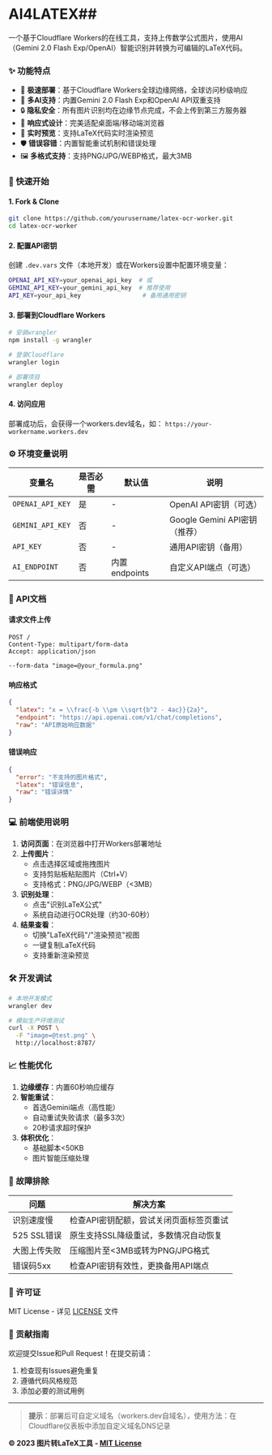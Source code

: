 # AI4LATEX## 

一个基于Cloudflare Workers的在线工具，支持上传数学公式图片，使用AI（Gemini 2.0 Flash Exp/OpenAI）智能识别并转换为可编辑的LaTeX代码。

### ✨ 功能特点

- 🚀 **极速部署**：基于Cloudflare Workers全球边缘网络，全球访问秒级响应
- 🤖 **多AI支持**：内置Gemini 2.0 Flash Exp和OpenAI API双重支持
- 🔒 **隐私安全**：所有图片识别均在边缘节点完成，不会上传到第三方服务器
- 📱 **响应式设计**：完美适配桌面端/移动端浏览器
- 🎨 **实时预览**：支持LaTeX代码实时渲染预览
- 🛡️ **错误容错**：内置智能重试机制和错误处理
- 🖼️ **多格式支持**：支持PNG/JPG/WEBP格式，最大3MB

### 🚀 快速开始

#### 1. Fork & Clone
```bash
git clone https://github.com/yourusername/latex-ocr-worker.git
cd latex-ocr-worker
```

#### 2. 配置API密钥
创建 `.dev.vars` 文件（本地开发）或在Workers设置中配置环境变量：

```bash
OPENAI_API_KEY=your_openai_api_key  # 或
GEMINI_API_KEY=your_gemini_api_key  # 推荐使用
API_KEY=your_api_key                 # 备用通用密钥
```

#### 3. 部署到Cloudflare Workers
```bash
# 安装wrangler
npm install -g wrangler

# 登录Cloudflare
wrangler login

# 部署项目
wrangler deploy
```

#### 4. 访问应用
部署成功后，会获得一个workers.dev域名，如：
`https://your-workername.workers.dev`

### ⚙️ 环境变量说明

| 变量名           | 是否必需 | 默认值         | 说明                          |
| ---------------- | -------- | -------------- | ----------------------------- |
| `OPENAI_API_KEY` | 是       | -              | OpenAI API密钥（可选）        |
| `GEMINI_API_KEY` | 否       | -              | Google Gemini API密钥（推荐） |
| `API_KEY`        | 否       | -              | 通用API密钥（备用）           |
| `AI_ENDPOINT`    | 否       | 内置 endpoints | 自定义API端点（可选）         |

### 🔌 API文档

#### 请求文件上传
```http
POST /
Content-Type: multipart/form-data
Accept: application/json

--form-data "image=@your_formula.png"
```

#### 响应格式
```json
{
  "latex": "x = \\frac{-b \\pm \\sqrt{b^2 - 4ac}}{2a}",
  "endpoint": "https://api.openai.com/v1/chat/completions",
  "raw": "API原始响应数据"
}
```

#### 错误响应
```json
{
  "error": "不支持的图片格式",
  "latex": "错误信息",
  "raw": "错误详情"
}
```

### 💻 前端使用说明

1. **访问页面**：在浏览器中打开Workers部署地址
2. **上传图片**：
   - 点击选择区域或拖拽图片
   - 支持剪贴板粘贴图片（Ctrl+V）
   - 支持格式：PNG/JPG/WEBP（<3MB）
3. **识别处理**：
   - 点击"识别LaTeX公式"
   - 系统自动进行OCR处理（约30-60秒）
4. **结果查看**：
   - 切换"LaTeX代码"/"渲染预览"视图
   - 一键复制LaTeX代码
   - 支持重新渲染预览

### 🛠️ 开发调试

```bash
# 本地开发模式
wrangler dev

# 模拟生产环境测试
curl -X POST \
  -F "image=@test.png" \
  http://localhost:8787/
```

### 📈 性能优化

1. **边缘缓存**：内置60秒响应缓存
2. **智能重试**：
   - 首选Gemini端点（高性能）
   - 自动重试失败请求（最多3次）
   - 20秒请求超时保护
3. **体积优化**：
   - 基础脚本<50KB
   - 图片智能压缩处理

### 🐛 故障排除

| 问题         | 解决方案                                |
| ------------ | --------------------------------------- |
| 识别速度慢   | 检查API密钥配额，尝试关闭页面标签页重试 |
| 525 SSL错误  | 原生支持SSL降级重试，多数情况自动恢复   |
| 大图上传失败 | 压缩图片至<3MB或转为PNG/JPG格式         |
| 错误码5xx    | 检查API密钥有效性，更换备用API端点      |

### 📄 许可证

MIT License - 详见 [LICENSE](LICENSE) 文件

### 🤝 贡献指南

欢迎提交Issue和Pull Request！在提交前请：

1. 检查现有Issues避免重复
2. 遵循代码风格规范
3. 添加必要的测试用例

---

> **提示**：部署后可自定义域名（workers.dev自域名），使用方法：在Cloudflare仪表板中添加自定义域名DNS记录

**© 2023 图片转LaTeX工具 - [MIT License](LICENSE)**